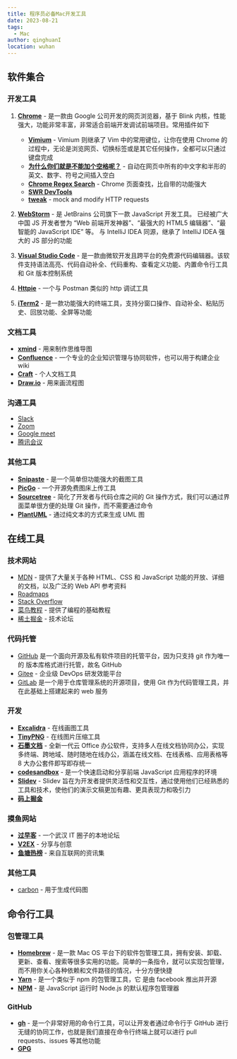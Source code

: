 ```yaml
---
title: 程序员必备Mac开发工具
date: 2023-08-21
tags:
  - Mac
author: qinghuanI
location: wuhan
---
```


## 软件集合

### 开发工具

1. **[Chrome](https://www.google.cn/intl/zh-CN/chrome/)** - 是一款由 Google 公司开发的网页浏览器，基于 Blink 内核，性能强大，功能非常丰富，非常适合前端开发调试前端项目。常用插件如下

   - **[Vimium](https://chrome.google.com/webstore/detail/vimium/dbepggeogbaibhgnhhndojpepiihcmeb)** - Vimium 则继承了 Vim 中的常用键位，让你在使用 Chrome 的过程中，无论是浏览网页、切换标签或是其它任何操作，全都可以只通过键盘完成
   - **[为什么你们就是不能加个空格呢？](https://chrome.google.com/webstore/detail/%E7%82%BA%E4%BB%80%E9%BA%BC%E4%BD%A0%E5%80%91%E5%B0%B1%E6%98%AF%E4%B8%8D%E8%83%BD%E5%8A%A0%E5%80%8B%E7%A9%BA%E6%A0%BC%E5%91%A2%EF%BC%9F/paphcfdffjnbcgkokihcdjliihicmbpd)** - 自动在网页中所有的中文字和半形的英文、数字、符号之间插入空白
   - **[Chrome Regex Search](https://chrome.google.com/webstore/detail/chrome-regex-search/bpelaihoicobbkgmhcbikncnpacdbknn)** - Chrome 页面查找，比自带的功能强大
   - **[SWR DevTools](https://chrome.google.com/webstore/detail/swr-devtools/liidbicegefhheghhjbomajjaehnjned)**
   - **[tweak](https://chrome.google.com/webstore/detail/tweak-mock-and-modify-htt/feahianecghpnipmhphmfgmpdodhcapi)** - mock and modify HTTP requests

2. **[WebStorm](https://www.jetbrains.com/webstorm/)** - 是 JetBrains 公司旗下一款 JavaScript 开发工具。 已经被广大中国 JS 开发者誉为 “Web 前端开发神器”、“最强大的 HTML5 编辑器”、“最智能的 JavaScript IDE” 等。 与 IntelliJ IDEA 同源，继承了 IntelliJ IDEA 强大的 JS 部分的功能
3. **[Visual Studio Code](https://code.visualstudio.com/)** - 是一款由微软开发且跨平台的免费源代码编辑器。该软件支持语法高亮、代码自动补全、代码重构、查看定义功能、内置命令行工具和 Git 版本控制系统
4. **[Httpie](https://httpie.io/)** - 一个与 Postman 类似的 http 调试工具
5. **[iTerm2](https://iterm2.com/)** - 是一款功能强大的终端工具，支持分窗口操作、自动补全、粘贴历史、回放功能、全屏等功能

### 文档工具

- **[xmind](https://xmind.cn/)** - 用来制作思维导图
- **[Confluence](https://www.atlassian.com/zh/software/confluence)** - 一个专业的企业知识管理与协同软件，也可以用于构建企业 wiki
- **[Craft](https://www.craft.do/)** - 个人文档工具
- **[Draw.io](https://app.diagrams.net/)** - 用来画流程图

### 沟通工具

- [Slack](https://slack.com/intl/zh-hk/)
- [Zoom](https://zoom.us/)
- [Google meet](https://meet.google.com/)
- [腾讯会议](https://meeting.tencent.com/)

### 其他工具

- **[Snipaste](https://www.snipaste.com/)** - 是一个简单但功能强大的截图工具
- **[PicGo](https://github.com/Molunerfinn/PicGo)** - 一个开源免费图床上传工具
- **[Sourcetree](https://www.sourcetreeapp.com/)** - 简化了开发者与代码仓库之间的 Git 操作方式，我们可以通过界面菜单很方便的处理 Git 操作，而不需要通过命令
- **[PlantUML](https://plantuml.com/zh/)** - 通过纯文本的方式来生成 UML 图

## 在线工具

### 技术网站

- [MDN](https://developer.mozilla.org/zh-CN/) - 提供了大量关于各种 HTML、CSS 和 JavaScript 功能的开放、详细的文档，以及广泛的 Web API 参考资料
- [Roadmaps](https://roadmap.sh/)
- [Stack Overflow](https://stackoverflow.com/)
- [菜鸟教程](https://www.runoob.com/) - 提供了编程的基础教程
- [稀土掘金](https://juejin.cn/) - 技术论坛

### 代码托管

- [GitHub](https://github.com/) 是一个面向开源及私有软件项目的托管平台，因为只支持 git 作为唯一的 版本库格式进行托管，故名 GitHub
- [Gitee](https://gitee.com/) - 企业级 DevOps 研发效能平台
- [GitLab](https://about.gitlab.com/) 是一个用于仓库管理系统的开源项目，使用 Git 作为代码管理工具，并在此基础上搭建起来的 web 服务

### 开发

- **[Excalidra](https://handraw.top/)** - 在线画图工具
- **[TinyPNG](https://tinypng.com/)** - 在线图片压缩工具
- **[石墨文档](https://shimo.im/)** - 全新一代云 Office 办公软件，支持多人在线文档协同办公，实现多终端、跨地域、随时随地在线办公，涵盖在线文档、在线表格、应用表格等 8 大办公套件即写即存统一
- **[codesandbox](https://codesandbox.io/)** - 是一个快速启动和分享前端 JavaScript 应用程序的环境
- **[Slidev](https://cn.sli.dev/)** - Slidev 旨在为开发者提供灵活性和交互性，通过使用他们已经熟悉的工具和技术，使他们的演示文稿更加有趣、更具表现力和吸引力
- **[码上掘金](https://code.juejin.cn/)**

### 摸鱼网站

- **[过早客](https://www.guozaoke.com/)** - 一个武汉 IT 圈子的本地论坛
- **[V2EX](https://v2ex.com/)** - 分享与创意
- **[鱼塘热榜](https://mo.fish/)** - 来自互联网的资讯集

### 其他工具

- [carbon](https://carbon.now.sh/) - 用于生成代码图

## 命令行工具

### 包管理工具

- **[Homebrew](https://brew.sh/)** - 是一款 Mac OS 平台下的软件包管理工具，拥有安装、卸载、更新、查看、搜索等很多实用的功能。简单的一条指令，就可以实现包管理，而不用你关心各种依赖和文件路径的情况，十分方便快捷
- **[Yarn](https://yarn.bootcss.com/index.html)** - 是一个类似于 npm 的包管理工具，它 是由 facebook 推出并开源
- **[NPM](https://www.npmjs.cn/)** - 是 JavaScript 运行时 Node.js 的默认程序包管理器

### GitHub

- **[gh](https://cli.github.com/)** - 是一个非常好用的命令行工具，可以让开发者通过命令行于 GitHub 进行无缝的协同工作，也就是我们直接在命令行终端上就可以进行 pull requests、issues 等其他功能
- **[GPG](https://zh.wikipedia.org/wiki/GnuPG)**
